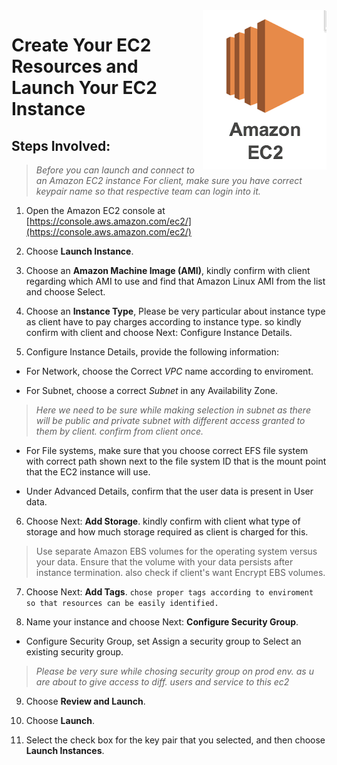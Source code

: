 <img src="icon/icon1.png" align="right" />


# Create Your EC2 Resources and Launch Your EC2 Instance
## Steps Involved:
> *Before you can launch and connect to an Amazon EC2 instance For client, make sure you have correct keypair name so that respective team can login into it.*
1. Open the Amazon EC2 console at [https://console.aws.amazon.com/ec2/](https://console.aws.amazon.com/ec2/)

2. Choose **Launch Instance**.

3. Choose an **Amazon Machine Image (AMI)**, kindly confirm with client regarding which AMI to use and find that Amazon Linux AMI from the list and choose Select.

4. Choose an **Instance Type**, Please be very particular about instance type as client have to pay charges according to instance type. so kindly confirm with client and choose Next: Configure Instance Details.

5. Configure Instance Details, provide the following information:

  - For Network, choose the Correct *VPC* name according to enviroment.

  - For Subnet, choose a correct *Subnet* in any Availability Zone.
  > *Here we need to be sure while making selection in subnet as there will be public and private subnet with different access granted to them by client. confirm from client once.*

  - For File systems, make sure that you choose correct EFS file system with correct path shown next to the file system ID that is the mount point that the EC2 instance will use.

  - Under Advanced Details, confirm that the user data is present in User data.

6. Choose Next: **Add Storage**. kindly confirm with client what type of storage and how much storage required as client is charged for this.
> Use separate Amazon EBS volumes for the operating system versus your data. Ensure that the volume with your data persists after instance termination. also check if client's want Encrypt EBS volumes.

7. Choose Next: **Add Tags**. `chose proper tags according to enviroment so that resources can be easily identified.`

8. Name your instance and choose Next: **Configure Security Group**.

- Configure Security Group, set Assign a security group to Select an existing security group. 
> *Please be very sure while chosing security group on prod env. as u are about to give access to diff. users and service to this ec2*

9. Choose **Review and Launch**.

10. Choose **Launch**.

11. Select the check box for the key pair that you selected, and then choose **Launch Instances**.
